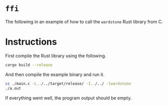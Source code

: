# `ffi`

The following in an example of how to call the `wardstone` Rust library from C.

# Instructions

First compile the Rust library using the following.

```bash
cargo build --release
```

And then compile the example binary and run it.

```bash
cc ./main.c -L../../target/release/ -I../../ -lwardstone 
./a.out
```

If everything went well, the program output should be empty.
